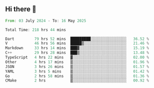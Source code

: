 ## Hi there 👋

<!--START_SECTION:waka-->

```rust
From: 03 July 2024 - To: 16 May 2025

Total Time: 218 hrs 44 mins

Dart         79 hrs 52 mins  █████████░░░░░░░░░░░░░░░░   36.52 %
V            46 hrs 56 mins  █████▒░░░░░░░░░░░░░░░░░░░   21.46 %
Markdown     33 hrs 14 mins  ███▓░░░░░░░░░░░░░░░░░░░░░   15.19 %
C++          29 hrs 28 mins  ███▒░░░░░░░░░░░░░░░░░░░░░   13.48 %
TypeScript   4 hrs 22 mins   ▓░░░░░░░░░░░░░░░░░░░░░░░░   02.00 %
Other        4 hrs 17 mins   ▒░░░░░░░░░░░░░░░░░░░░░░░░   01.96 %
JSON         3 hrs 26 mins   ▒░░░░░░░░░░░░░░░░░░░░░░░░   01.57 %
YAML         3 hrs 5 mins    ▒░░░░░░░░░░░░░░░░░░░░░░░░   01.42 %
Go           2 hrs 58 mins   ▒░░░░░░░░░░░░░░░░░░░░░░░░   01.36 %
CMake        2 hrs           ▒░░░░░░░░░░░░░░░░░░░░░░░░   00.92 %
```

<!--END_SECTION:waka-->

<!--
**mathiskakal/mathiskakal** is a ✨ _special_ ✨ repository because its `README.md` (this file) appears on your GitHub profile.

Here are some ideas to get you started:

- 🔭 I’m currently working on ...
- 🌱 I’m currently learning ...
- 👯 I’m looking to collaborate on ...
- 🤔 I’m looking for help with ...
- 💬 Ask me about ...
- 📫 How to reach me: ...
- 😄 Pronouns: ...
- ⚡ Fun fact: ...
-->
